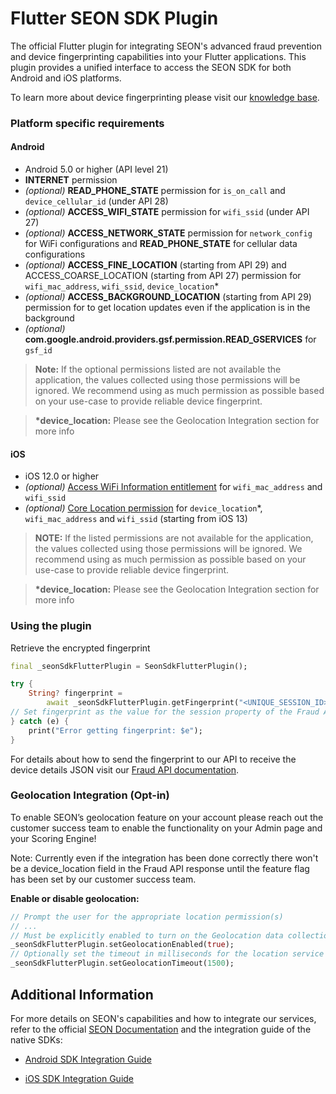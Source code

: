 # Flutter SEON SDK Plugin

The official Flutter plugin for integrating SEON's advanced fraud prevention and device fingerprinting capabilities into your Flutter applications. This plugin provides a unified interface to access the SEON SDK for both Android and iOS platforms. 

To learn more about device fingerprinting please visit our [knowledge base](https://seon.io/resources/device-fingerprinting/).

### Platform specific requirements
#### Android
- Android 5.0 or higher (API level 21)
- **INTERNET** permission
- _(optional)_ **READ_PHONE_STATE** permission for `is_on_call` and `device_cellular_id` (under API 28)
- _(optional)_ **ACCESS_WIFI_STATE** permission for `wifi_ssid` (under API 27)
- _(optional)_ **ACCESS_NETWORK_STATE** permission for `network_config` for WiFi configurations and **READ_PHONE_STATE** for cellular data configurations
- _(optional)_ **ACCESS_FINE_LOCATION** (starting from API 29) and ACCESS_COARSE_LOCATION (starting from API 27) permission for `wifi_mac_address`, `wifi_ssid`, `device_location`*
- _(optional)_ **ACCESS_BACKGROUND_LOCATION** (starting from API 29) permission for to get location updates even if the application is in the background
- _(optional)_ **com.google.android.providers.gsf.permission.READ_GSERVICES** for `gsf_id`

> __Note:__ If the optional permissions listed are not available the application, the values collected using those permissions will be ignored. We recommend using as much permission as possible based on your use-case to provide reliable device fingerprint.

> __*device_location:__ Please see the Geolocation Integration section for more info
#### iOS
- iOS 12.0 or higher
- _(optional)_ [Access WiFi Information entitlement](https://developer.apple.com/documentation/bundleresources/entitlements/com_apple_developer_networking_wifi-info) for `wifi_mac_address` and `wifi_ssid`
- _(optional)_ [Core Location permission](https://developer.apple.com/documentation/corelocation/) for `device_location`*, `wifi_mac_address` and `wifi_ssid` (starting from iOS 13)

> __NOTE:__ If the listed permissions are not available for the application, the values collected using those permissions will be ignored. We recommend using as much permission as possible based on your use-case to provide reliable device fingerprint.

> __*device_location:__ Please see the Geolocation Integration section for more info
### Using the plugin

Retrieve the encrypted fingerprint
```dart
final _seonSdkFlutterPlugin = SeonSdkFlutterPlugin();

try {
    String? fingerprint =
        await _seonSdkFlutterPlugin.getFingerprint("<UNIQUE_SESSION_ID>");
// Set fingerprint as the value for the session property of the Fraud API request.
} catch (e) {
    print("Error getting fingerprint: $e");
}
```
For details about how to send the fingerprint to our API to receive the device details JSON visit our [Fraud API documentation](https://docs.seon.io/api-reference/fraud-api#ios-sdk).
### Geolocation Integration (Opt-in)

To enable SEON’s geolocation feature on your account please reach out the customer success team to enable the functionality on your Admin page and your Scoring Engine!

Note: Currently even if the integration has been done correctly there won't be a device_location field in the Fraud API response until the feature flag has been set by our customer success team.

**Enable or disable geolocation:**

```dart
// Prompt the user for the appropriate location permission(s)
// ...
// Must be explicitly enabled to turn on the Geolocation data collection
_seonSdkFlutterPlugin.setGeolocationEnabled(true);
// Optionally set the timeout in milliseconds for the location service
_seonSdkFlutterPlugin.setGeolocationTimeout(1500);
```


## Additional Information

For more details on SEON's capabilities and how to integrate our services, refer to the official [SEON Documentation](https://docs.seon.io) and the integration guide of the native SDKs:

- [Android SDK Integration Guide ](https://github.com/seontechnologies/seon-android-sdk-public)

- [iOS SDK Integration Guide](https://github.com/seontechnologies/seon-ios-sdk-public)